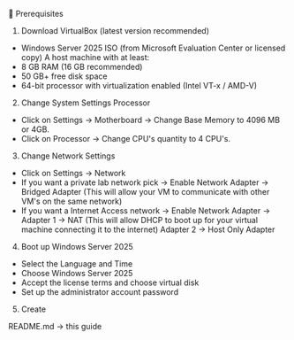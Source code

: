 📌 Prerequisites

1. Download VirtualBox (latest version recommended)
-  Windows Server 2025 ISO (from Microsoft Evaluation Center or licensed copy)
A host machine with at least:
- 8 GB RAM (16 GB recommended)
- 50 GB+ free disk space
- 64-bit processor with virtualization enabled (Intel VT-x / AMD-V)
  
2. Change System Settings Processor

- Click on Settings -> Motherboard -> Change Base Memory to 4096 MB or 4GB. 
- Click on Processor -> Change CPU's quantity to 4 CPU's.

3. Change Network Settings

- Click on Settings -> Network
- If you want a private lab network pick -> Enable Network Adapter -> Bridged Adapter (This will allow your VM to communicate with other VM's on the same network) 
- If you want a Internet Access network -> Enable Network Adapter -> Adapter 1 -> NAT (This will allow DHCP to boot up for your virtual machine connecting it to the internet) Adapter 2 -> Host Only Adapter 

4. Boot up Windows Server 2025

- Select the Language and Time
- Choose Windows Server 2025
- Accept the license terms and choose virtual disk
- Set up the administrator account password

5. Create 

README.md → this guide
